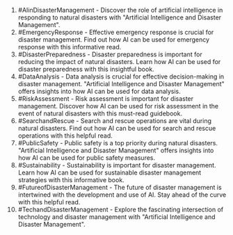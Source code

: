 1. #AIinDisasterManagement - Discover the role of artificial intelligence in responding to natural disasters with "Artificial Intelligence and Disaster Management".
2. #EmergencyResponse - Effective emergency response is crucial for disaster management. Find out how AI can be used for emergency response with this informative read.
3. #DisasterPreparedness - Disaster preparedness is important for reducing the impact of natural disasters. Learn how AI can be used for disaster preparedness with this insightful book.
4. #DataAnalysis - Data analysis is crucial for effective decision-making in disaster management. "Artificial Intelligence and Disaster Management" offers insights into how AI can be used for data analysis.
5. #RiskAssessment - Risk assessment is important for disaster management. Discover how AI can be used for risk assessment in the event of natural disasters with this must-read guidebook.
6. #SearchandRescue - Search and rescue operations are vital during natural disasters. Find out how AI can be used for search and rescue operations with this helpful read.
7. #PublicSafety - Public safety is a top priority during natural disasters. "Artificial Intelligence and Disaster Management" offers insights into how AI can be used for public safety measures.
8. #Sustainability - Sustainability is important for disaster management. Learn how AI can be used for sustainable disaster management strategies with this informative book.
9. #FutureofDisasterManagement - The future of disaster management is intertwined with the development and use of AI. Stay ahead of the curve with this helpful read.
10. #TechandDisasterManagement - Explore the fascinating intersection of technology and disaster management with "Artificial Intelligence and Disaster Management".
